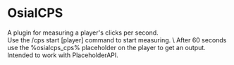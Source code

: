 # OsialCPS
A plugin for measuring a player's clicks per second. \
Use the /cps start [player] command to start measuring. \ 
After 60 seconds use the %osialcps_cps% placeholder on the player to get an output. \
Intended to work with PlaceholderAPI.
